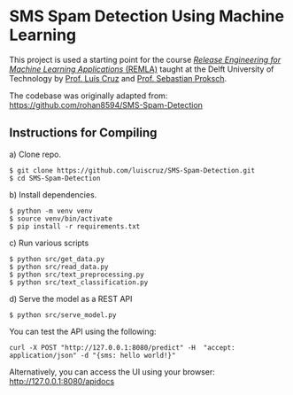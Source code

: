 # SMS Spam Detection Using Machine Learning

This project is used a starting point for the course [*Release Engineering for Machine Learning Applications* (REMLA)] taught at the Delft University of Technology by [Prof. Luís Cruz] and [Prof. Sebastian Proksch].

The codebase was originally adapted from: https://github.com/rohan8594/SMS-Spam-Detection

## Instructions for Compiling

a) Clone repo.

```
$ git clone https://github.com/luiscruz/SMS-Spam-Detection.git
$ cd SMS-Spam-Detection
```

b) Install dependencies.

```
$ python -m venv venv
$ source venv/bin/activate
$ pip install -r requirements.txt
```

c) Run various scripts

```
$ python src/get_data.py
$ python src/read_data.py
$ python src/text_preprocessing.py
$ python src/text_classification.py
```

d) Serve the model as a REST API

```
$ python src/serve_model.py
```

You can test the API using the following:

```
curl -X POST "http://127.0.0.1:8080/predict" -H  "accept: application/json" -d "{sms: hello world!}"
```

Alternatively, you can access the UI using your browser: http://127.0.0.1:8080/apidocs

[*Release Engineering for Machine Learning Applications* (REMLA)]: https://se.ewi.tudelft.nl/remla/ 
[Prof. Luís Cruz]: https://luiscruz.github.io/
[Prof. Sebastian Proksch]: https://proks.ch/
